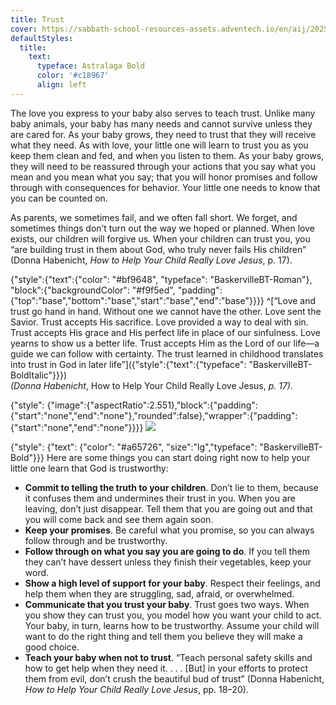 ```yaml
---
title: Trust
cover: https://sabbath-school-resources-assets.adventech.io/en/aij/2025-00-bb-pb/part-1-03-the-foundation-for-spiritual-growth/bicycle.png
defaultStyles:
  title:
    text:
      typeface: Astralaga Bold
      color: '#c18967'
      align: left
---
```


The love you express to your baby also serves to teach trust. Unlike many baby animals, your baby has many needs and cannot survive unless they are cared for. As your baby grows, they need to trust that they will receive what they need. As with love, your little one will learn to trust you as you keep them clean and fed, and when you listen to them. As your baby grows, they will need to be reassured through your actions that you say what you mean and you mean what you say; that you will honor promises and follow through with consequences for behavior. Your little one needs to know that you can be counted on.

As parents, we sometimes fail, and we often fall short. We forget, and sometimes things don’t turn out the way we hoped or planned. When love exists, our children will forgive us. When your children can trust you, you “are building trust in them about God, who truly never fails His children” (Donna Habenicht, _How to Help Your Child Really Love Jesus_, p. 17).

{"style":{"text":{"color": "#bf9648", "typeface": "BaskervilleBT-Roman"}, "block":{"backgroundColor": "#f9f5ed", "padding": {"top":"base","bottom":"base","start":"base","end":"base"}}}}
^[“Love and trust go hand in hand. Without one we cannot have the other. Love sent the Savior. Trust accepts His sacrifice. Love provided a way to deal with sin. Trust accepts His grace and His perfect life in place of our sinfulness. Love yearns to show us a better life. Trust accepts Him as the Lord of our life—a guide we can follow with certainty. The trust learned in childhood translates into trust in God in later life”]({"style":{"text":{"typeface": "BaskervilleBT-BoldItalic"}}})\
_(Donna Habenicht_, How to Help Your Child Really Love Jesus, _p. 17)._

{"style": {"image":{"aspectRatio":2.551},"block":{"padding":{"start":"none","end":"none"},"rounded":false},"wrapper":{"padding":{"start":"none","end":"none"}}}}
![](https://sabbath-school-resources-assets.adventech.io/en/aij/2025-01-bb-pb/part-1-03-the-foundation-for-spiritual-growth/03-cover-trust.png)

{"style": {"text": {"color": "#a65726", "size":"lg","typeface": "BaskervilleBT-Bold"}}}
Here are some things you can start doing right now to help your little one learn that God is trustworthy:

- **Commit to telling the truth to your children**. Don’t lie to them, because it confuses them and undermines their trust in you. When you are leaving, don’t just disappear. Tell them that you are going out and that you will come back and see them again soon.
- **Keep your promises**. Be careful what you promise, so you can always follow through and be trustworthy.
- **Follow through on what you say you are going to do**. If you tell them they can’t have dessert unless they finish their vegetables, keep your word.
- **Show a high level of support for your baby**. Respect their feelings, and help them when they are struggling, sad, afraid, or overwhelmed.
- **Communicate that you trust your baby**. Trust goes two ways. When you show they can trust you, you model how you want your child to act. Your baby, in turn, learns how to be trustworthy. Assume your child will want to do the right thing and tell them you believe they will make a good choice.
- **Teach your baby when not to trust**. “Teach personal safety skills and how to get help when they need it. . . . [But] in your efforts to protect them from evil, don’t crush the beautiful bud of trust” (Donna Habenicht, _How to Help Your Child Really Love Jesus_, pp. 18–20).